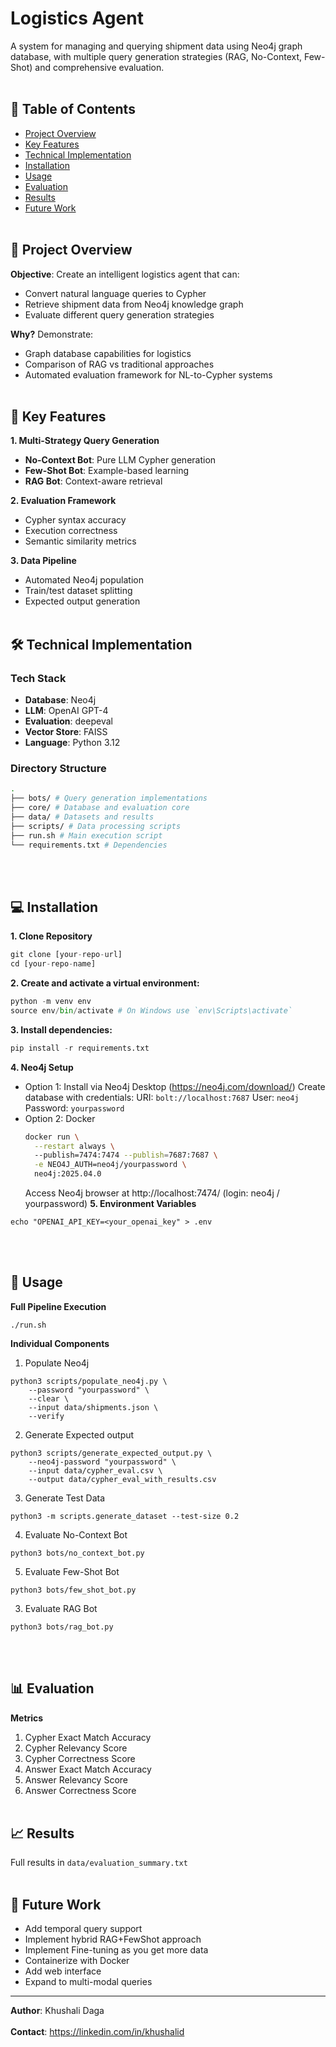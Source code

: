# Logistics Agent

A system for managing and querying shipment data using Neo4j graph database, with multiple query generation strategies (RAG, No-Context, Few-Shot) and comprehensive evaluation.
<br></br>
## 📌 Table of Contents
- [Project Overview](#-project-overview)
- [Key Features](#-key-features)
- [Technical Implementation](#-technical-implementation)
- [Installation](#-installation)
- [Usage](#-usage)
- [Evaluation](#-evaluation)
- [Results](#-results)
- [Future Work](#-future-work)
<br></br>
## 🌟 Project Overview
**Objective**: Create an intelligent logistics agent that can:
- Convert natural language queries to Cypher
- Retrieve shipment data from Neo4j knowledge graph
- Evaluate different query generation strategies

**Why?** Demonstrate:
- Graph database capabilities for logistics
- Comparison of RAG vs traditional approaches
- Automated evaluation framework for NL-to-Cypher systems
<br></br>
## 🚀 Key Features
**1. Multi-Strategy Query Generation**
   - **No-Context Bot**: Pure LLM Cypher generation
   - **Few-Shot Bot**: Example-based learning
   - **RAG Bot**: Context-aware retrieval

**2. Evaluation Framework**
   - Cypher syntax accuracy
   - Execution correctness
   - Semantic similarity metrics

**3. Data Pipeline**
   - Automated Neo4j population
   - Train/test dataset splitting
   - Expected output generation
<br></br>
## 🛠 Technical Implementation
### Tech Stack
- **Database**: Neo4j
- **LLM**: OpenAI GPT-4
- **Evaluation**: deepeval
- **Vector Store**: FAISS
- **Language**: Python 3.12

### Directory Structure
```bash
.
├── bots/ # Query generation implementations
├── core/ # Database and evaluation core
├── data/ # Datasets and results
├── scripts/ # Data processing scripts
├── run.sh # Main execution script
└── requirements.txt # Dependencies
```
<br></br>
## 💻 Installation
**1. Clone Repository**
```python
git clone [your-repo-url]
cd [your-repo-name]
```
**2. Create and activate a virtual environment:**
```python
python -m venv env
source env/bin/activate # On Windows use `env\Scripts\activate`
```
**3. Install dependencies:**
```python
pip install -r requirements.txt
```
**4. Neo4j Setup**
- Option 1: Install via Neo4j Desktop (https://neo4j.com/download/)
  Create database with credentials:
    URI: `bolt://localhost:7687`
    User: `neo4j`
    Password: `yourpassword`
- Option 2: Docker
    ```bash
    docker run \
      --restart always \ 
      --publish=7474:7474 --publish=7687:7687 \
      -e NEO4J_AUTH=neo4j/yourpassword \
      neo4j:2025.04.0
    ```
  Access Neo4j browser at http://localhost:7474/ (login: neo4j / yourpassword)
**5. Environment Variables**
```
echo "OPENAI_API_KEY=<your_openai_key" > .env
```
<br></br>
## 🏃 Usage
**Full Pipeline Execution**
```
./run.sh
```


**Individual Components**
1. Populate Neo4j
```
python3 scripts/populate_neo4j.py \
    --password "yourpassword" \
    --clear \
    --input data/shipments.json \
    --verify
```
2. Generate Expected output
```
python3 scripts/generate_expected_output.py \
    --neo4j-password "yourpassword" \
    --input data/cypher_eval.csv \
    --output data/cypher_eval_with_results.csv
```
3. Generate Test Data
```
python3 -m scripts.generate_dataset --test-size 0.2
```
4. Evaluate No-Context Bot
```
python3 bots/no_context_bot.py
```
5. Evaluate Few-Shot Bot
```
python3 bots/few_shot_bot.py
```
3. Evaluate RAG Bot
```
python3 bots/rag_bot.py
```
<br></br>
## 📊 Evaluation
**Metrics**
1. Cypher Exact Match Accuracy
2. Cypher Relevancy Score
3. Cypher Correctness Score
4. Answer Exact Match Accuracy
5. Answer Relevancy Score
6. Answer Correctness Score
<br></br>
## 📈 Results
Full results in `data/evaluation_summary.txt`
<br></br>
## 🔮 Future Work
- Add temporal query support
- Implement hybrid RAG+FewShot approach
- Implement Fine-tuning as you get more data
- Containerize with Docker
- Add web interface
- Expand to multi-modal queries

---

**Author**: Khushali Daga <br></br>
**Contact**: https://linkedin.com/in/khushalid
